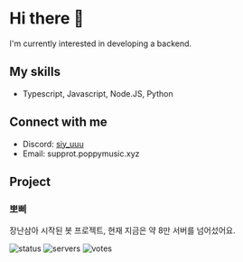 # Hi there 👋

I'm currently interested in developing a backend.

## My skills

- Typescript, Javascript, Node.JS, Python

## Connect with me

- Discord: [siy_uuu](https://discord.com/users/353382954577297408)
- Email: supprot.poppymusic.xyz

## Project
### 뽀삐

장난삼아 시작된 봇 프로젝트, 현재 지금은 약 8만 서버를 넘어섰어요.

![status](https://koreanbots.dev/api/widget/bots/status/896270994740764684.svg?icon=true&scale=1) 
![servers](https://koreanbots.dev/api/widget/bots/servers/896270994740764684.svg?icon=true&scale=1) 
![votes](https://koreanbots.dev/api/widget/bots/votes/896270994740764684.svg?icon=true&scale=1)
